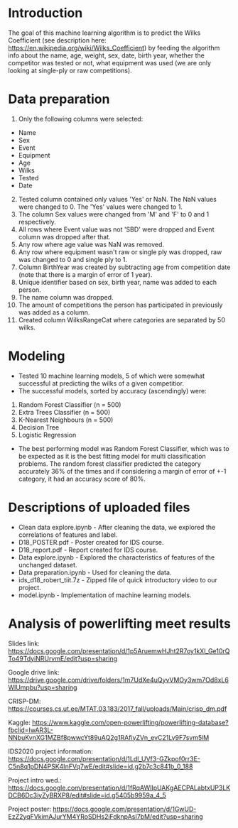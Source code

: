 # Introduction

The goal of this machine learning algorithm is to predict the Wilks Coefficient (see description here: https://en.wikipedia.org/wiki/Wilks_Coefficient) by feeding the algorithm info about the name, age, weight, sex, date, birth year, whether the competitor was tested or not, what equipment was used (we are only looking at single-ply or raw competitions).

# Data preparation

1) Only the following columns were selected:
 * Name
 * Sex
 * Event
 * Equipment
 * Age
 * Wilks
 * Tested
 * Date
 
2) Tested column contained only values 'Yes' or NaN. The NaN values were changed to 0. The 'Yes' values were changed to 1.
3) The column Sex values were changed from 'M' and 'F' to 0 and 1 respectively.
4) All rows where Event value was not 'SBD' were dropped and Event column was dropped after that.
5) Any row where age value was NaN was removed.
6) Any row where equipment wasn't raw or single ply was dropped, raw was changed to 0 and single ply to 1. 
7) Column BirthYear was created by subtracting age from competition date (note that there is a margin of error of 1 year).
8) Unique identifier based on sex, birth year, name was added to each person.
9) The name column was dropped.
10) The amount of competitions the person has participated in previously was added as a column.
11) Created column WilksRangeCat where categories are separated by 50 wilks.

# Modeling

* Tested 10 machine learning models, 5 of which were somewhat successful at predicting the wilks of a given competitior.
* The successful models, sorted by accuracy (ascendingly) were:
1) Random Forest Classifier (n = 500)
2) Extra Trees Classifier (n = 500)
3) K-Nearest Neighbours (n = 500)
4) Decision Tree
5) Logistic Regression

* The best performing model was Random Forest Classifier, which was to be expected as it is the best fitting model for multi classification problems. The random forest classifier predicted the category accurately 36% of the times and if considering a margin of error of +-1 category, it had an accuracy score of 80%.

# Descriptions of uploaded files

* Clean data explore.ipynb - After cleaning the data, we explored the correlations of features and label.
* D18_POSTER.pdf - Poster created for IDS course.
* D18_report.pdf - Report created for IDS course.
* Data explore.ipynb - Explored the characteristics of features of the unchanged dataset.
* Data preparation.ipynb - Used for cleaning the data.
* ids_d18_robert_tiit.7z - Zipped file of quick introductory video to our project.
* model.ipynb - Implementation of machine learning models.

# Analysis of powerlifting meet results

Slides link: https://docs.google.com/presentation/d/1p5AruemwHJht2R7oy1kXl_Ge10rQTo49TdyiNRUrvmE/edit?usp=sharing

Google drive link: https://drive.google.com/drive/folders/1m7UdXe4uQyvVMOy3wm7Od8xL6WlUmpbu?usp=sharing

CRISP-DM: https://courses.cs.ut.ee/MTAT.03.183/2017_fall/uploads/Main/crisp_dm.pdf

Kaggle: https://www.kaggle.com/open-powerlifting/powerlifting-database?fbclid=IwAR3L-NNbuKvnXG1MZBf8pwwcYt89uAQ2g1RAfiyZVn_evC21Ly9F7svm5lM

IDS2020 project information: https://docs.google.com/presentation/d/1Ldl_UVf3-GZkpof0rr3E-C5n8q1pDN4PSK4InFVq7wE/edit#slide=id.g2b7c3c841b_0_188

Project intro wed.: https://docs.google.com/presentation/d/1fRqAWlIpUAKgAECPALabtxUP3LKDCB6Dc3iyZyBRXP8/edit#slide=id.g5405b9959a_4_5

Project poster: https://docs.google.com/presentation/d/1GwUD-EzZ2yqFVkimAJurYM4YRoSDHs2iFdknpAsI7bM/edit?usp=sharing
